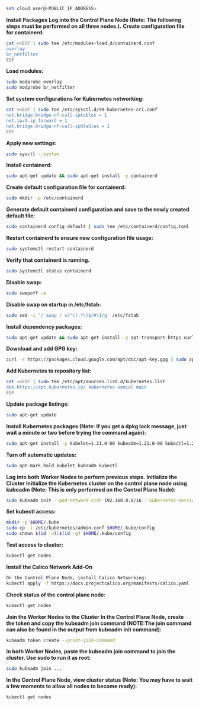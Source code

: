 ```bash
ssh cloud_user@<PUBLIC_IP_ADDRESS>
```

**Install Packages**
**Log into the Control Plane Node (Note: The following steps must be performed on all three nodes.).**
**Create configuration file for containerd:**
```bash
cat <<EOF | sudo tee /etc/modules-load.d/containerd.conf
overlay
br_netfilter
EOF
```

**Load modules:**
```bash
sudo modprobe overlay
sudo modprobe br_netfilter
```

**Set system configurations for Kubernetes networking:**
```bash
cat <<EOF | sudo tee /etc/sysctl.d/99-kubernetes-cri.conf
net.bridge.bridge-nf-call-iptables = 1
net.ipv4.ip_forward = 1
net.bridge.bridge-nf-call-ip6tables = 1
EOF
```

**Apply new settings:**
```bash
sudo sysctl --system
```

**Install containerd:**
```bash
sudo apt-get update && sudo apt-get install -y containerd
```

**Create default configuration file for containerd:**
```bash
sudo mkdir -p /etc/containerd
```

**Generate default containerd configuration and save to the newly created default file:**
```bash
sudo containerd config default | sudo tee /etc/containerd/config.toml
```

**Restart containerd to ensure new configuration file usage:**
```bash
sudo systemctl restart containerd
```

**Verify that containerd is running.**
```bash
sudo systemctl status containerd
```

**Disable swap:**
```bash
sudo swapoff -a
```

**Disable swap on startup in /etc/fstab:**
```bash
sudo sed -i '/ swap / s/^\(.*\)$/#\1/g' /etc/fstab
```

**Install dependency packages:**
```bash
sudo apt-get update && sudo apt-get install -y apt-transport-https curl
```

**Download and add GPG key:**
```bash
curl -s https://packages.cloud.google.com/apt/doc/apt-key.gpg | sudo apt-key add -
```

**Add Kubernetes to repository list:**
```bash
cat <<EOF | sudo tee /etc/apt/sources.list.d/kubernetes.list
deb https://apt.kubernetes.io/ kubernetes-xenial main
EOF
```

**Update package listings:**
```bash
sudo apt-get update
```

**Install Kubernetes packages (Note: If you get a dpkg lock message, just wait a minute or two before trying the command again):**
```bash
sudo apt-get install -y kubelet=1.21.0-00 kubeadm=1.21.0-00 kubectl=1.21.0-00
```

**Turn off automatic updates:**
```bash
sudo apt-mark hold kubelet kubeadm kubectl
```

**Log into both Worker Nodes to perform previous steps.**
**Initialize the Cluster**
**Initialize the Kubernetes cluster on the control plane node using kubeadm (Note: This is only performed on the Control Plane Node):**
```bash
sudo kubeadm init --pod-network-cidr 192.168.0.0/16 --kubernetes-version 1.21.0
```

**Set kubectl access:**
```bash
mkdir -p $HOME/.kube
sudo cp -i /etc/kubernetes/admin.conf $HOME/.kube/config
sudo chown $(id -u):$(id -g) $HOME/.kube/config
```

**Test access to cluster:**
```bash
kubectl get nodes
```

**Install the Calico Network Add-On**
```bash
On the Control Plane Node, install Calico Networking:
kubectl apply -f https://docs.projectcalico.org/manifests/calico.yaml
```

**Check status of the control plane node:**
```bash
kubectl get nodes
```

**Join the Worker Nodes to the Cluster**
**In the Control Plane Node, create the token and copy the kubeadm join command (NOTE:The join command can also be found in the output from kubeadm init command):**
```bash
kubeadm token create --print-join-command
```

**In both Worker Nodes, paste the kubeadm join command to join the cluster. Use sudo to run it as root:**
```bash
sudo kubeadm join ...
```

**In the Control Plane Node, view cluster status (Note: You may have to wait a few moments to allow all nodes to become ready):**
```bash
kubectl get nodes
```